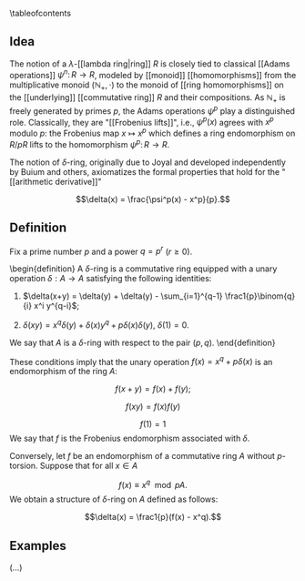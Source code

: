 \tableofcontents

## Idea 

The notion of a $\lambda$-[[lambda ring|ring]] $R$ is closely tied to classical [[Adams operations]] $\psi^n \colon R \to R$, modeled by [[monoid]] [[homomorphisms]] from the multiplicative monoid $(\mathbb{N}_+, \cdot)$ to the monoid of [[ring homomorphisms]] on the [[underlying]] [[commutative ring]] $R$ and their compositions. As $\mathbb{N}_+$ is freely generated by primes $p$, the Adams operations $\psi^p$ play a distinguished role. Classically, they are "[[Frobenius lifts]]", i.e., $\psi^p(x)$ agrees with $x^p$ modulo $p$: the Frobenius map $x \mapsto x^p$ which defines a ring endomorphism on $R/pR$ lifts to the homomorphism $\psi^p\colon R \to R$. 

The notion of $\delta$-ring, originally due to Joyal and developed independently by Buium and others, axiomatizes the formal properties that hold for the "[[arithmetic derivative]]" 

$$\delta(x) = \frac{\psi^p(x) - x^p}{p}.$$ 

## Definition 

Fix a prime number $p$ and a power $q = p^r$ ($r \geq 0$). 

\begin{definition} A $\delta$-ring is a commutative ring equipped with a unary operation $\delta: A \to A$ satisfying the following identities: 

1. $\delta(x+y) = \delta(y) + \delta(y) - \sum_{i=1}^{q-1} \frac1{p}\binom{q}{i} x^i y^{q-i}$; 

1. $\delta(xy) = x^q\delta(y) + \delta(x)y^q + p\delta(x)\delta(y)$, $\delta(1) = 0$. 

We say that $A$ is a $\delta$-ring with respect to the pair $(p, q)$. 
\end{definition} 

These conditions imply that the unary operation $f(x) = x^q + p\delta(x)$ is an endomorphism of the ring $A$: 

$$f(x+y) = f(x) + f(y); $$ 

$$f(xy) = f(x)f(y)$$ 

$$f(1) = 1$$ 
We say that $f$ is the Frobenius endomorphism associated with $\delta$. 

Conversely, let $f$ be an endomorphism of a commutative ring $A$ without $p$-torsion. Suppose that for all $x \in A$ 

$$f(x) \equiv x^q \mod pA.$$ 
We obtain a structure of $\delta$-ring on $A$ defined as follows: 

$$\delta(x) = \frac1{p}(f(x) - x^q).$$ 

## Examples 

(...) 
